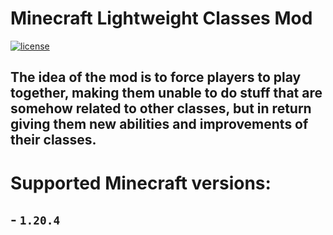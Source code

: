 # Minecraft Lightweight Classes Mod

[![license](https://img.shields.io/badge/license-Apache%20V2-blue)](LICENSE)

## The idea of the mod is to force players to play together, making them unable to do stuff that are somehow related to other classes, but in return giving them new abilities and improvements of their classes.

# Supported Minecraft versions:
## - `1.20.4`
